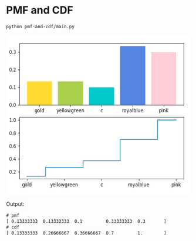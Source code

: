 # PMF and CDF
```sh
python pmf-and-cdf/main.py
```

<img src="pmf-and-cdf.png" width="558" height="435">

Output:
```
# pmf
[ 0.13333333  0.13333333  0.1         0.33333333  0.3       ]
# cdf
[ 0.13333333  0.26666667  0.36666667  0.7         1.        ]
```
